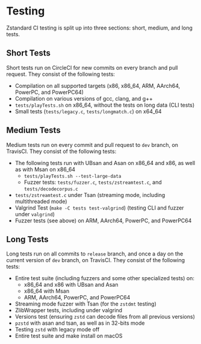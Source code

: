 # Testing

Zstandard CI testing is split up into three sections: short, medium, and long
tests.

## Short Tests

Short tests run on CircleCI for new commits on every branch and pull request.
They consist of the following tests:

-   Compilation on all supported targets (x86, x86_64, ARM, AArch64, PowerPC,
    and PowerPC64)
-   Compilation on various versions of gcc, clang, and g++
-   `tests/playTests.sh` on x86_64, without the tests on long data (CLI tests)
-   Small tests (`tests/legacy.c`, `tests/longmatch.c`) on x64_64

## Medium Tests

Medium tests run on every commit and pull request to `dev` branch, on TravisCI.
They consist of the following tests:

-   The following tests run with UBsan and Asan on x86_64 and x86, as well as
    with Msan on x86_64
    -   `tests/playTests.sh --test-large-data`
    -   Fuzzer tests: `tests/fuzzer.c`, `tests/zstreamtest.c`, and
        `tests/decodecorpus.c`
-   `tests/zstreamtest.c` under Tsan (streaming mode, including multithreaded
    mode)
-   Valgrind Test (`make -C tests test-valgrind`) (testing CLI and fuzzer under
    `valgrind`)
-   Fuzzer tests (see above) on ARM, AArch64, PowerPC, and PowerPC64

## Long Tests

Long tests run on all commits to `release` branch, and once a day on the current
version of `dev` branch, on TravisCI. They consist of the following tests:

-   Entire test suite (including fuzzers and some other specialized tests) on:
    -   x86_64 and x86 with UBsan and Asan
    -   x86_64 with Msan
    -   ARM, AArch64, PowerPC, and PowerPC64
-   Streaming mode fuzzer with Tsan (for the `zstdmt` testing)
-   ZlibWrapper tests, including under valgrind
-   Versions test (ensuring `zstd` can decode files from all previous versions)
-   `pzstd` with asan and tsan, as well as in 32-bits mode
-   Testing `zstd` with legacy mode off
-   Entire test suite and make install on macOS
